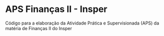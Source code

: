 # APS Finanças II - Insper
Código para a elaboração da Atividade Prática e Supervisionada (APS) da matéria de Finanças II do Insper
